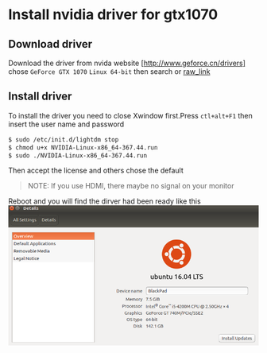 # Install nvidia driver for gtx1070

## Download driver
Download the driver from nvida website [http://www.geforce.cn/drivers] chose `GeForce GTX 1070` `Linux 64-bit` then search or [raw_link](http://cn.download.nvidia.com/XFree86/Linux-x86_64/367.44/NVIDIA-Linux-x86_64-367.44.run)

## Install driver 
To install the driver you need to close Xwindow first.Press `ctl+alt+F1` then insert the user name and password
```
$ sudo /etc/init.d/lightdm stop
$ chmod u+x NVIDIA-Linux-x86_64-367.44.run
$ sudo ./NVIDIA-Linux-x86_64-367.44.run
```
Then accept the license and others chose the default
> NOTE: If you use HDMI, there maybe no signal on your monitor

Reboot and you will find the dirver had been ready like this
![driver ready](driver-ready.png)
